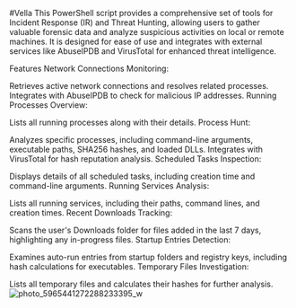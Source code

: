 #Vella
This PowerShell script provides a comprehensive set of tools for Incident Response (IR) and Threat Hunting, allowing users to gather valuable forensic data and analyze suspicious activities on local or remote machines. It is designed for ease of use and integrates with external services like AbuseIPDB and VirusTotal for enhanced threat intelligence.

Features
Network Connections Monitoring:

Retrieves active network connections and resolves related processes.
Integrates with AbuseIPDB to check for malicious IP addresses.
Running Processes Overview:

Lists all running processes along with their details.
Process Hunt:

Analyzes specific processes, including command-line arguments, executable paths, SHA256 hashes, and loaded DLLs.
Integrates with VirusTotal for hash reputation analysis.
Scheduled Tasks Inspection:

Displays details of all scheduled tasks, including creation time and command-line arguments.
Running Services Analysis:

Lists all running services, including their paths, command lines, and creation times.
Recent Downloads Tracking:

Scans the user's Downloads folder for files added in the last 7 days, highlighting any in-progress files.
Startup Entries Detection:

Examines auto-run entries from startup folders and registry keys, including hash calculations for executables.
Temporary Files Investigation:

Lists all temporary files and calculates their hashes for further analysis.
![photo_5965441272288233395_w](https://github.com/user-attachments/assets/e62c7d85-6941-4d05-9622-f6f7ef995774)


